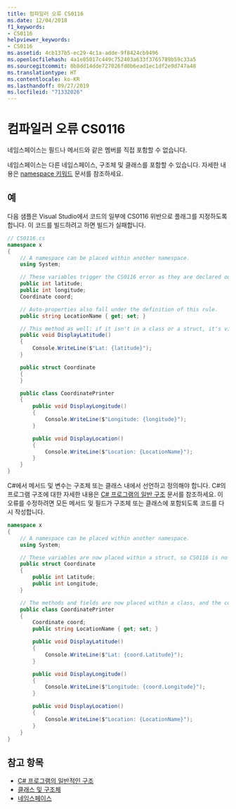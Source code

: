 ```yaml
---
title: 컴파일러 오류 CS0116
ms.date: 12/04/2018
f1_keywords:
- CS0116
helpviewer_keywords:
- CS0116
ms.assetid: 4cb137b5-ec29-4c1a-adde-9f8424cb9496
ms.openlocfilehash: 4a1e85017c449c752403a633f3765789b59c33a5
ms.sourcegitcommit: 8b8dd14dde727026fd0b6ead1ec1df2e9d747a48
ms.translationtype: HT
ms.contentlocale: ko-KR
ms.lasthandoff: 09/27/2019
ms.locfileid: "71332026"
---
```

# <a name="compiler-error-cs0116"></a>컴파일러 오류 CS0116

네임스페이스는 필드나 메서드와 같은 멤버를 직접 포함할 수 없습니다.

네임스페이스는 다른 네임스페이스, 구조체 및 클래스를 포함할 수 있습니다. 자세한 내용은 [namespace 키워드](../keywords/namespace.md) 문서를 참조하세요.

## <a name="example"></a>예

다음 샘플은 Visual Studio에서 코드의 일부에 CS0116 위반으로 플래그를 지정하도록 합니다. 이 코드를 빌드하려고 하면 빌드가 실패합니다.

```csharp
// CS0116.cs
namespace x
{
    // A namespace can be placed within another namespace.
    using System;

    // These variables trigger the CS0116 error as they are declared outside of a struct or class.
    public int latitude;
    public int longitude;
    Coordinate coord;

    // Auto-properties also fall under the definition of this rule.
    public string LocationName { get; set; }

    // This method as well: if it isn't in a class or a struct, it's violating CS0116.
    public void DisplayLatitude()
    {
        Console.WriteLine($"Lat: {latitude}");
    }

    public struct Coordinate
    {
    }

    public class CoordinatePrinter
    {
        public void DisplayLongitude()
        {
            Console.WriteLine($"Longitude: {longitude}");
        }

        public void DisplayLocation()
        {
            Console.WriteLine($"Location: {LocationName}");
        }
    }
}
```

C#에서 메서드 및 변수는 구조체 또는 클래스 내에서 선언하고 정의해야 합니다. C#의 프로그램 구조에 대한 자세한 내용은 [ C# 프로그램의 일반 구조](../../programming-guide/inside-a-program/general-structure-of-a-csharp-program.md) 문서를 참조하세요. 이 오류를 수정하려면 모든 메서드 및 필드가 구조체 또는 클래스에 포함되도록 코드를 다시 작성합니다.

```csharp
namespace x
{
    // A namespace can be placed within another namespace.
    using System;

    // These variables are now placed within a struct, so CS0116 is no longer violated.
    public struct Coordinate
    {
        public int Latitude;
        public int Longitude;
    }

    // The methods and fields are now placed within a class, and the compiler is satisfied.
    public class CoordinatePrinter
    {
        Coordinate coord;
        public string LocationName { get; set; }

        public void DisplayLatitude()
        {
            Console.WriteLine($"Lat: {coord.Latitude}");
        }

        public void DisplayLongitude()
        {
            Console.WriteLine($"Longitude: {coord.Longitude}");
        }

        public void DisplayLocation()
        {
            Console.WriteLine($"Location: {LocationName}");
        }
    }
}
```

## <a name="see-also"></a>참고 항목

- [C# 프로그램의 일반적인 구조](../../programming-guide/inside-a-program/general-structure-of-a-csharp-program.md)
- [클래스 및 구조체](../../programming-guide/classes-and-structs/index.md)
- [네임스페이스](../../programming-guide/namespaces/index.md)

